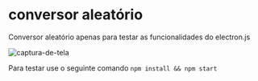# conversor aleatório
Conversor aleatório apenas para testar as funcionalidades do electron.js

![captura-de-tela](https://github.com/4ly-a/conversor/blob/master/conversor.png)

Para testar use o seguinte comando 
`npm install && npm start`
